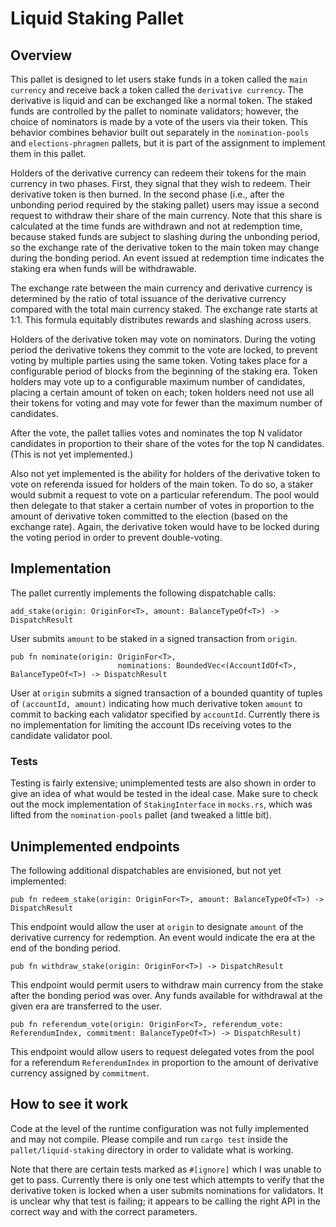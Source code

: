 # Liquid Staking Pallet

## Overview
This pallet is designed to let users stake funds in a token called the `main currency` and receive back a token called the
`derivative currency`. The derivative is liquid and can be 
exchanged like a normal token. The staked funds are 
controlled by the pallet to nominate validators; 
however, the choice of nominators is made by a vote of
the users via their token. This behavior combines
behavior built out separately in the `nomination-pools`
and `elections-phragmen` pallets, but it is part of the 
assignment to implement them in this pallet.

Holders of the derivative currency can redeem their tokens
for the main currency in two phases. First, they signal
that they wish to redeem. Their derivative token is then
burned. In the second phase (i.e., after the unbonding
period required by the staking pallet) users may issue
a second request to withdraw their share of the main 
currency. Note that this share is calculated at the time
funds are withdrawn and not at redemption time, because
staked funds are subject to slashing during the unbonding
period, so the exchange rate of the derivative token to
the main token may change during the bonding period. An
event issued at redemption time indicates the staking
era when funds will be withdrawable.

The exchange rate between the main currency and derivative
currency is determined by the ratio of total issuance of
the derivative currency compared with the total main
currency staked. The exchange rate starts at 1:1. This 
formula equitably distributes rewards and slashing across
users.

Holders of the derivative token may vote on nominators.
During the voting period the derivative tokens they 
commit to the vote are locked, to prevent voting by
multiple parties using the same token. Voting takes
place for a configurable period of blocks from the
beginning of the staking era. Token holders may vote
up to a configurable maximum number of candidates, 
placing a certain amount of token on each; token
holders need not use all their tokens for voting
and may vote for fewer than the maximum number of
candidates.

After the vote, the pallet tallies votes and nominates
the top N validator candidates in proportion to their
share of the votes for the top N candidates. (This is
not yet implemented.)

Also not yet implemented is the ability for holders of
the derivative token to vote on referenda issued for
holders of the main token. To do so, a staker would
submit a request to vote on a particular referendum.
The pool would then delegate to that staker a certain
number of votes in proportion to the amount of
derivative token committed to the election (based on
the exchange rate). Again, the derivative token would
have to be locked during the voting period in order 
to prevent double-voting.

## Implementation

The pallet currently implements the following dispatchable
calls:
```
add_stake(origin: OriginFor<T>, amount: BalanceTypeOf<T>) -> DispatchResult
```
User submits `amount` to be staked in a signed transaction
from `origin`.

```
pub fn nominate(origin: OriginFor<T>, 
						nominations: BoundedVec<(AccountIdOf<T>, BalanceTypeOf<T>) -> DispatchResult
```
User at `origin` submits a signed transaction of a bounded
quantity of tuples of `(accountId, amount)` indicating how much 
derivative token `amount` to commit to backing each validator 
specified by `accountId`. Currently there is no implementation
for limiting the account IDs receiving votes to the 
candidate validator pool.

### Tests

Testing is fairly extensive; unimplemented tests are also
shown in order to give an idea of what would be tested in
the ideal case. Make sure to check out the mock implementation
of `StakingInterface` in `mocks.rs`, which was lifted from
the `nomination-pools` pallet (and tweaked a little bit).

## Unimplemented endpoints

The following additional dispatchables are envisioned, but
not yet implemented:

```
pub fn redeem_stake(origin: OriginFor<T>, amount: BalanceTypeOf<T>) -> DispatchResult
```
This endpoint would allow the user at `origin` to designate
`amount` of the derivative currency for redemption. An 
event would indicate the era at the end of the bonding
period.

```
pub fn withdraw_stake(origin: OriginFor<T>) -> DispatchResult
```
This endpoint would permit users to withdraw main currency
from the stake after the bonding period was over. Any
funds available for withdrawal at the given era are
transferred to the user.

```
pub fn referendum_vote(origin: OriginFor<T>, referendum_vote: ReferendumIndex, commitment: BalanceTypeOf<T>) -> DispatchResult) 
```
This endpoint would allow users to request delegated votes
from the pool for a referendum `ReferendumIndex` in proportion
to the amount of derivative currency assigned by `commitment`.

## How to see it work

Code at the level of the runtime configuration was not
fully implemented and may not compile. Please compile 
and run `cargo test` inside the `pallet/liquid-staking`
directory in order to validate what is working.

Note that there are certain tests marked as `#[ignore]`
which I was unable to get to pass. Currently there is
only one test which attempts to verify that the
derivative token is locked when a user submits 
nominations for validators. It is unclear why that
test is failing; it appears to be calling the right
API in the correct way and with the correct parameters.

